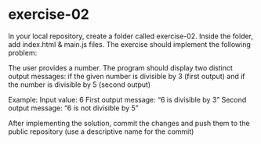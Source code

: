 # exercise-02


In your local repository, create a folder called exercise-02. 
Inside the folder, add index.html & main.js files. The exercise should implement the following problem:


The user provides a number. The program should display two distinct output messages: if the given number is divisible by 3 (first output) and if the number is divisible by 5 (second output)


Example: 
Input value: 6
First output message: “6 is divisible by 3”
Second output message: “6 is not divisible by 5”

After implementing the solution, commit the changes and push them to the public repository (use a descriptive name for the commit)


